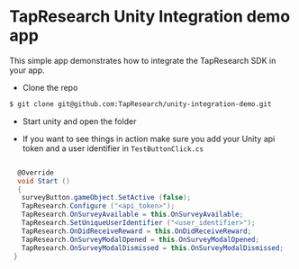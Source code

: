 # TapResearch Unity Integration demo app

This simple app demonstrates how to integrate the TapResearch SDK in your app.

* Clone the repo

~~~~~~bash
$ git clone git@github.com:TapResearch/unity-integration-demo.git
~~~~~~

* Start unity and open the folder

* If you want to see things in action make sure you add your Unity api token and a user identifier in `TestButtonClick.cs`

~~~~csharp

  @Override
  void Start ()
  {
   surveyButton.gameObject.SetActive (false);
   TapResearch.Configure ("<api_token>");
   TapResearch.OnSurveyAvailable = this.OnSurveyAvailable;
   TapResearch.SetUniqueUserIdentifier ("<user_identifier>");
   TapResearch.OnDidReceiveReward = this.OnDidReceiveReward;
   TapResearch.OnSurveyModalOpened = this.OnSurveyModalOpened;
   TapResearch.OnSurveyModalDismissed = this.OnSurveyModalDismissed;
 }


~~~~
